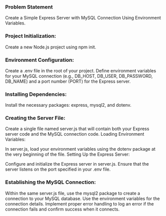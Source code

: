 ### Problem Statement


Create a Simple Express Server with MySQL Connection Using Environment Variables.

### Project Initialization:

Create a new Node.js project using npm init.

### Environment Configuration:

Create a .env file in the root of your project.
Define environment variables for your MySQL connection (e.g., DB_HOST, DB_USER, DB_PASSWORD, DB_NAME) and a port number (PORT) for the Express server.

### Installing Dependencies:

Install the necessary packages: express, mysql2, and dotenv.

### Creating the Server File:

Create a single file named server.js that will contain both your Express server code and the MySQL connection code.
Loading Environment Variables:

In server.js, load your environment variables using the dotenv package at the very beginning of the file.
Setting Up the Express Server:

Configure and initialize the Express server in server.js. Ensure that the server listens on the port specified in your .env file.

### Establishing the MySQL Connection:

Within the same server.js file, use the mysql2 package to create a connection to your MySQL database.
Use the environment variables for the connection details.
Implement proper error handling to log an error if the connection fails and confirm success when it connects.
